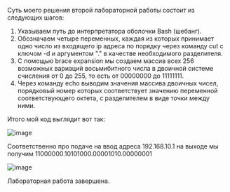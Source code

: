 Суть моего решения второй лабораторной работы состоит из следующих шагов:
1. Указываем путь до интерпретатора оболочки Bash (шебанг).
2. Обозначаем четыре переменных, каждая из которых принимает одно число из входящего ip адреса по порядку через команду cut с ключом -d и аргументом "." в качестве необходимого разделителя.
3. С помощью brace expansion мы создаем массив всех 256 возможных вариаций восьмибитного числа в двоичной системе счисления от 0 до 255, то есть от 00000000 до 11111111.
4. Через команду echo выводим значения массива двоичных чисел, порядковый номер которых соответствует значению переменной соответствующего октета, с разделителем в виде точки между ними.

Итого мой код выглядит вот так:

![image](https://github.com/user-attachments/assets/d6c720e0-cb8e-4c6c-88c5-b66bd58390fc)

Соответственно про подаче на ввод адреса 192.168.10.1 на выходе мы получим 11000000.10101000.00001010.00000001

![image](https://github.com/user-attachments/assets/63e6fa11-10e8-48dc-9ea5-9f889512c6b1)

Лабораторная работа завершена.
